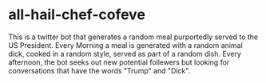 # all-hail-chef-cofeve
This is a twitter bot that generates a random meal purportedly served to the US President. 
Every Morning a meal is generated with a random animal dick, cooked in a random style, served as part of a random dish. 
Every afternoon, the bot seeks out new potential follewers but looking for conversations that have the words "Trump" and "Dick". 
